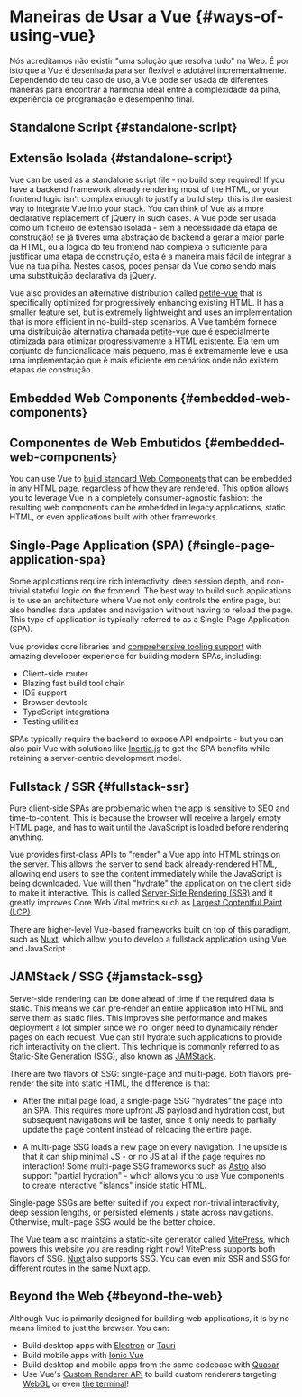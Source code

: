 # Maneiras de Usar a Vue {#ways-of-using-vue}

Nós acreditamos não existir "uma solução que resolva tudo" na Web. É por isto que a Vue é desenhada para ser flexível e adotável incrementalmente. Dependendo do teu caso de uso, a Vue pode ser usada de diferentes maneiras para encontrar a harmonia ideal entre a complexidade da pilha, experiência de programação e desempenho final.

## Standalone Script {#standalone-script}
## Extensão Isolada {#standalone-script}

Vue can be used as a standalone script file - no build step required! If you have a backend framework already rendering most of the HTML, or your frontend logic isn't complex enough to justify a build step, this is the easiest way to integrate Vue into your stack. You can think of Vue as a more declarative replacement of jQuery in such cases.
A Vue pode ser usada como um ficheiro de extensão isolada - sem a necessidade da etapa de construção! se já tiveres uma abstração de backend a gerar a maior parte da HTML, ou a lógica do teu frontend não complexa o suficiente para justificar uma etapa de construção, esta é a maneira mais fácil de integrar a Vue na tua pilha. Nestes casos, podes pensar da Vue como sendo mais uma substituição declarativa da jQuery.

Vue also provides an alternative distribution called [petite-vue](https://github.com/vuejs/petite-vue) that is specifically optimized for progressively enhancing existing HTML. It has a smaller feature set, but is extremely lightweight and uses an implementation that is more efficient in no-build-step scenarios.
A Vue também fornece uma distribuição alternativa chamada [petite-vue](https://github.com/vuejs/petite-vue) que é especialmente otimizada para otimizar progressivamente a HTML existente. Ela tem um conjunto de funcionalidade mais pequeno, mas é extremamente leve e usa uma implementação que é mais eficiente em cenários onde não existem etapas de construção.

## Embedded Web Components {#embedded-web-components}
## Componentes de Web Embutidos {#embedded-web-components}

You can use Vue to [build standard Web Components](/guide/extras/web-components) that can be embedded in any HTML page, regardless of how they are rendered. This option allows you to leverage Vue in a completely consumer-agnostic fashion: the resulting web components can be embedded in legacy applications, static HTML, or even applications built with other frameworks.

## Single-Page Application (SPA) {#single-page-application-spa}

Some applications require rich interactivity, deep session depth, and non-trivial stateful logic on the frontend. The best way to build such applications is to use an architecture where Vue not only controls the entire page, but also handles data updates and navigation without having to reload the page. This type of application is typically referred to as a Single-Page Application (SPA).

Vue provides core libraries and [comprehensive tooling support](/guide/scaling-up/tooling) with amazing developer experience for building modern SPAs, including:

- Client-side router
- Blazing fast build tool chain
- IDE support
- Browser devtools
- TypeScript integrations
- Testing utilities

SPAs typically require the backend to expose API endpoints - but you can also pair Vue with solutions like [Inertia.js](https://inertiajs.com) to get the SPA benefits while retaining a server-centric development model.

## Fullstack / SSR {#fullstack-ssr}

Pure client-side SPAs are problematic when the app is sensitive to SEO and time-to-content. This is because the browser will receive a largely empty HTML page, and has to wait until the JavaScript is loaded before rendering anything.

Vue provides first-class APIs to "render" a Vue app into HTML strings on the server. This allows the server to send back already-rendered HTML, allowing end users to see the content immediately while the JavaScript is being downloaded. Vue will then "hydrate" the application on the client side to make it interactive. This is called [Server-Side Rendering (SSR)](/guide/scaling-up/ssr) and it greatly improves Core Web Vital metrics such as [Largest Contentful Paint (LCP)](https://web.dev/lcp/).

There are higher-level Vue-based frameworks built on top of this paradigm, such as [Nuxt](https://nuxt.com/), which allow you to develop a fullstack application using Vue and JavaScript.

## JAMStack / SSG {#jamstack-ssg}

Server-side rendering can be done ahead of time if the required data is static. This means we can pre-render an entire application into HTML and serve them as static files. This improves site performance and makes deployment a lot simpler since we no longer need to dynamically render pages on each request. Vue can still hydrate such applications to provide rich interactivity on the client. This technique is commonly referred to as Static-Site Generation (SSG), also known as [JAMStack](https://jamstack.org/what-is-jamstack/).

There are two flavors of SSG: single-page and multi-page. Both flavors pre-render the site into static HTML, the difference is that:

- After the initial page load, a single-page SSG "hydrates" the page into an SPA. This requires more upfront JS payload and hydration cost, but subsequent navigations will be faster, since it only needs to partially update the page content instead of reloading the entire page.

- A multi-page SSG loads a new page on every navigation. The upside is that it can ship minimal JS - or no JS at all if the page requires no interaction! Some multi-page SSG frameworks such as [Astro](https://astro.build/) also support "partial hydration" - which allows you to use Vue components to create interactive "islands" inside static HTML.

Single-page SSGs are better suited if you expect non-trivial interactivity, deep session lengths, or persisted elements / state across navigations. Otherwise, multi-page SSG would be the better choice.

The Vue team also maintains a static-site generator called [VitePress](https://vitepress.vuejs.org/), which powers this website you are reading right now! VitePress supports both flavors of SSG. [Nuxt](https://nuxt.com/) also supports SSG. You can even mix SSR and SSG for different routes in the same Nuxt app.

## Beyond the Web {#beyond-the-web}

Although Vue is primarily designed for building web applications, it is by no means limited to just the browser. You can:

- Build desktop apps with [Electron](https://www.electronjs.org/) or [Tauri](https://tauri.studio/en/)
- Build mobile apps with [Ionic Vue](https://ionicframework.com/docs/vue/overview)
- Build desktop and mobile apps from the same codebase with [Quasar](https://quasar.dev/)
- Use Vue's [Custom Renderer API](/api/custom-renderer) to build custom renderers targeting [WebGL](https://troisjs.github.io/) or even [the terminal](https://github.com/ycmjason/vuminal)!
